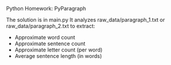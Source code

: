 Python Homework: PyParagraph

The solution is in main.py
It analyzes raw_data/paragraph_1.txt or raw_data/paragraph_2.txt to extract:
* Approximate word count
* Approximate sentence count
* Approximate letter count (per word)
* Average sentence length (in words)
